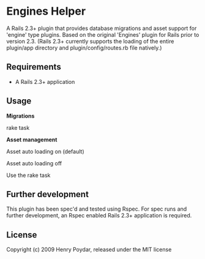 # Engines Helper

A Rails 2.3+ plugin that provides database migrations and asset support for 'engine' type plugins. Based on the original 'Engines' plugin for Rails prior to version 2.3. (Rails 2.3+ currently supports the loading of the entire plugin/app directory and plugin/config/routes.rb file natively.)

## Requirements

* A Rails 2.3+ application

## Usage

**Migrations**

rake task

**Asset management**

Asset auto loading on (default)


Asset auto loading off 

Use the rake task


## Further development

This plugin has been spec'd and tested using Rspec.  For spec runs and further development, an Rspec enabled Rails 2.3+ application is required.

## License

Copyright (c) 2009 Henry Poydar, released under the MIT license
